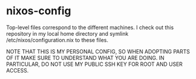 # nixos-config

Top-level files correspond to the different machines. I check out this repository in my local home directory and symlink /etc/nixos/configuration.nix to these files.

NOTE THAT THIS IS MY PERSONAL CONFIG, SO WHEN ADOPTING PARTS OF IT MAKE SURE TO UNDERSTAND WHAT YOU ARE DOING. IN PARTICULAR, DO NOT USE MY PUBLIC SSH KEY FOR ROOT AND USER ACCESS.
